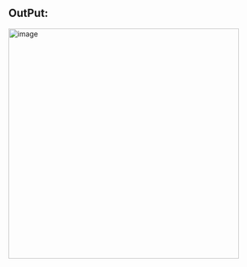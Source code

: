 ## OutPut:
<img width="455" alt="image" src="https://github.com/VSaiKiran93/SnakeGame/assets/82889124/c1719f56-0670-4f5b-b3a4-1c8c3a02addb">
